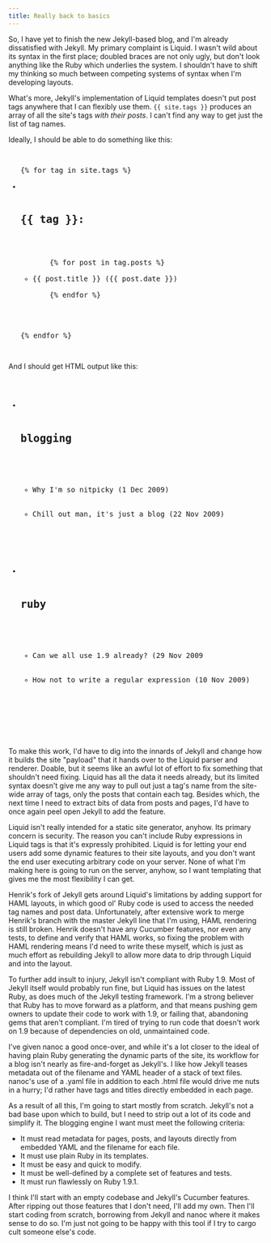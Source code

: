 ```yaml
---
title: Really back to basics
---
```

So, I have yet to finish the new Jekyll-based blog, and I'm already
dissatisfied with Jekyll. My primary complaint is Liquid. I wasn't wild
about its syntax in the first place; doubled braces are not only ugly,
but don't look anything like the Ruby which underlies the system. I
shouldn't have to shift my thinking so much between competing systems
of syntax when I'm developing layouts.

What's more, Jekyll's implementation of Liquid templates doesn't put post tags anywhere that I can flexibly use them. `{{ site.tags }}` produces an array of all the site's tags *with their posts*. I can't find any way to get just the list of tag names.

<!--more-->

Ideally, I should be able to do something like this:

<pre>
<ul>
{% for tag in site.tags %}
  <li>
    <h2>{{ tag }}:</h2>
    <ul>
    {% for post in tag.posts %}
      <li>{{ post.title }} ({{ post.date }})</li>
    {% endfor %}
    </ul>
  </li>
{% endfor %}
</ul>
</pre>

And I should get HTML output like this:

<pre>
<ul>
  <li>
    <h2>blogging</h2>
    <ul>
      <li>Why I'm so nitpicky (1 Dec 2009)</li>
      <li>Chill out man, it's just a blog (22 Nov 2009)</li>
    </ul>
  </li>
  <li>
    <h2>ruby</h2>
    <ul>
      <li>Can we all use 1.9 already? (29 Nov 2009</li>
      <li>How not to write a regular expression (10 Nov 2009)</li>
    </ul>
  </li>
</ul>
</pre>

To make this work, I'd have to dig into the innards of Jekyll and change how it builds the site "payload" that it hands over to the Liquid parser and renderer. Doable, but it seems like an awful lot of effort to fix something that shouldn't need fixing. Liquid has all the data it needs already, but its limited syntax doesn't give me any way to pull out just a tag's name from the site-wide array of tags, only the posts that contain each tag. Besides which, the next time I need to extract bits of data from posts and pages, I'd have to once again peel open Jekyll to add the feature.

Liquid isn't really intended for a static site generator, anyhow. Its primary concern is security. The reason you can't include Ruby expressions in Liquid tags is that it's expressly prohibited. Liquid is for letting your end users add some dynamic features to their site layouts, and you don't want the end user executing arbitrary code on your server. None of what I'm making here is going to run on the server, anyhow, so I want templating that gives me the most flexibility I can get.

Henrik's fork of Jekyll gets around Liquid's limitations by adding support for HAML layouts, in which good ol' Ruby code is used to access the needed tag names and post data. Unfortunately, after extensive work to merge Henrik's branch with the master Jekyll line that I'm using, HAML rendering is still broken. Henrik doesn't have any Cucumber features, nor even any tests, to define and verify that HAML works, so fixing the problem with HAML rendering means I'd need to write these myself, which is just as much effort as rebuilding Jekyll to allow more data to drip through Liquid and into the layout.

To further add insult to injury, Jekyll isn't compliant with Ruby 1.9. Most of Jekyll itself would probably run fine, but Liquid has issues on the latest Ruby, as does much of the Jekyll testing framework. I'm a strong believer that Ruby has to move forward as a platform, and that means pushing gem owners to update their code to work with 1.9, or failing that, abandoning gems that aren't compliant. I'm tired of trying to run code that doesn't work on 1.9 because of dependencies on old, unmaintained code.

I've given nanoc a good once-over, and while it's a lot closer to the ideal of having plain Ruby generating the dynamic parts of the site, its workflow for a blog isn't nearly as fire-and-forget as Jekyll's. I like how Jekyll teases metadata out of the filename and YAML header of a stack of text files. nanoc's use of a .yaml file in addition to each .html file would drive me nuts in a hurry; I'd rather have tags and titles directly embedded in each page.

As a result of all this, I'm going to start mostly from scratch. Jekyll's not a bad base upon which to build, but I need to strip out a lot of its code and simplify it. The blogging engine I want must meet the following criteria:

* It must read metadata for pages, posts, and layouts directly from embedded YAML and the filename for each file.
* It must use plain Ruby in its templates.
* It must be easy and quick to modify.
* It must be well-defined by a complete set of features and tests.
* It must run flawlessly on Ruby 1.9.1.

I think I'll start with an empty codebase and Jekyll's Cucumber features. After ripping out those features that I don't need, I'll add my own. Then I'll start coding from scratch, borrowing from Jekyll and nanoc where it makes sense to do so. I'm just not going to be happy with this tool if I try to cargo cult someone else's code.
